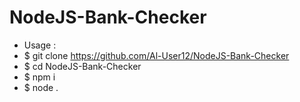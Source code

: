 # NodeJS-Bank-Checker


- Usage :
- $ git clone https://github.com/Al-User12/NodeJS-Bank-Checker
- $ cd NodeJS-Bank-Checker
- $ npm i
- $ node .
